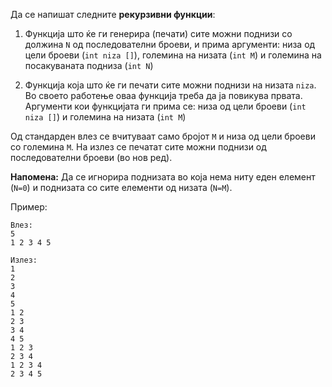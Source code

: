 Да се напишат следните **рекурзивни функции**:

1. Функција што ќе ги генерира (печати) сите можни поднизи со должина `N` од последователни броеви, и прима аргументи:  низа од цели броеви (`int niza []`), големина на низата (`int M`) и големина на посакуваната подниза (`int N`)


2. Функција која што ќе ги печати сите можни поднизи на низата `niza`. Во своето работење оваа функција треба да ја повикува првата. Аргументи кои функцијата ги прима се:  низа од цели броеви (`int niza []`) и големина на низата (`int M`)

Од стандарден влез се вчитуваат само бројот `M` и низа од цели броеви со големина `M`. На излез се печатат сите можни поднизи од последователни броеви (во нов ред).

**Напомена:** Да се игнорира поднизата во која нема ниту еден елемент (`N=0`) и поднизата со сите елементи од низата (`N=M`).

Пример:

    Влез:
    5
    1 2 3 4 5

    Излез:
    1
    2
    3
    4
    5
    1 2
    2 3
    3 4 
    4 5
    1 2 3
    2 3 4
    1 2 3 4
    2 3 4 5